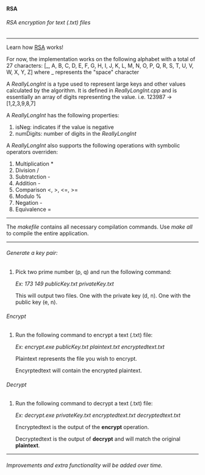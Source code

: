#### RSA

###### RSA encryption for text (.txt) files 

---

Learn how [RSA](https://www.di-mgt.com.au/rsa_alg.html) works!

For now, the implementation works on the following alphabet with a total of 27 characters: 
[_, A, B, C, D, E, F, G, H, I, J, K, L, M, N, O, P, Q, R, S, T, U, V, W, X, Y, Z] where _ represents the "space" character

A _ReallyLongInt_ is a type used to represent large keys and other values calculated by the algorithm.
It is defined in _ReallyLongInt.cpp_ and is essentially an array of digits representing the value. 
i.e. 123987 -> [1,2,3,9,8,7] 

A _ReallyLongInt_ has the following properties:

1. isNeg: indicates if the value is negative
2. numDigits: number of digits in the _ReallyLongInt_

A _ReallyLongInt_ also supports the following operations with symbolic operators overriden: 

1. Multiplication * 
2. Division / 
3. Subtratction - 
4. Addition - 
5. Comparison <, >, <=, >= 
6. Modulo % 
7. Negation - 
8. Equivalence = 

---

The _makefile_ contains all necessary compilation commands. 
Use _make all_ to compile the entire application. 

---

###### Generate a key pair: 

1. Pick two prime number (p, q) and run the following command: 

   _Ex: 173 149 publicKey.txt privateKey.txt_ 

   This will output two files. One with the private key (d, n). One with the public key (e, n). 

###### Encrypt 

1. Run the following command to encrypt a text (.txt) file: 

   _Ex: encrypt.exe publicKey.txt plaintext.txt encryptedtext.txt_ 

   Plaintext represents the file you wish to encrypt. 

   Encyrptedtext will contain the encrypted plaintext. 

###### Decrypt

1. Run the following command to decrypt a text (.txt) file: 

   _Ex: decrypt.exe privateKey.txt encryptedtext.txt decryptedtext.txt_

   Encryptedtext is the output of the **encrypt** operation.

   Decryptedtext is the output of **decrypt** and will match the original **plaintext**. 

---

###### Improvements and extra functionality will be added over time.